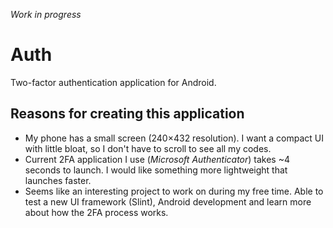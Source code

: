 _Work in progress_

# Auth
Two-factor authentication application for Android.

## Reasons for creating this application
 - My phone has a small screen (240×432 resolution). I want a compact UI with little bloat, so I don't have to scroll to see all my codes.
 - Current 2FA application I use (_Microsoft Authenticator_) takes ~4 seconds to launch. I would like something more lightweight that launches faster.
 - Seems like an interesting project to work on during my free time. Able to test a new UI framework (Slint), Android development and learn more about how the 2FA process works.
